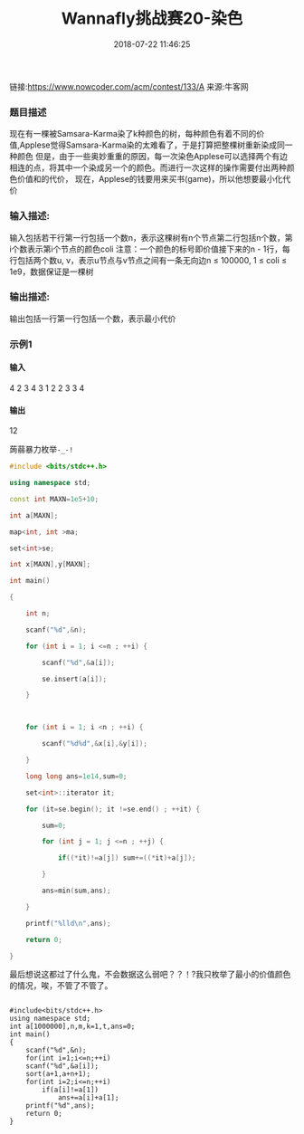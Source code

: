 ﻿---
title: Wannafly挑战赛20-染色
date: 2018-07-22 11:46:25
tags:
- ACM
- Nowcoder
- C++
- C
categories:
- ACM
password:
abstract:
message:
description:
top:
---
链接:https://www.nowcoder.com/acm/contest/133/A
来源:牛客网

### 题目描述

现在有一棵被Samsara-Karma染了k种颜色的树，每种颜色有着不同的价值,Applese觉得Samsara-Karma染的太难看了，于是打算把整棵树重新染成同一种颜色       但是，由于一些奥妙重重的原因，每一次染色Applese可以选择两个有边相连的点，将其中一个染成另一个的颜色。而进行一次这样的操作需要付出两种颜色价值和的代价，
现在，Applese的钱要用来买书(game)，所以他想要最小化代价    
### 输入描述:
输入包括若干行第一行包括一个数n，表示这棵树有n个节点第二行包括n个数，第i个数表示第i个节点的颜色coli
注意：一个颜色的标号即价值接下来的n - 1行，每行包括两个数u, v，表示u节点与v节点之间有一条无向边n ≤ 100000, 1 ≤ coli ≤ 1e9，数据保证是一棵树
### 输出描述:
输出包括一行第一行包括一个数，表示最小代价


### 示例1



#### 输入


4
2 3 4 3
1 2
2 3
3 4



#### 输出


12


蒟蒻暴力枚举`-_-!`
```c++
#include <bits/stdc++.h>

using namespace std;

const int MAXN=1e5+10;

int a[MAXN];

map<int, int >ma;

set<int>se;

int x[MAXN],y[MAXN];

int main()

{

    int n;

    scanf("%d",&n);

    for (int i = 1; i <=n ; ++i) {

        scanf("%d",&a[i]);

        se.insert(a[i]);

    }



    for (int i = 1; i <n ; ++i) {

        scanf("%d%d",&x[i],&y[i]);

    }

    long long ans=1e14,sum=0;

    set<int>::iterator it;

    for (it=se.begin(); it !=se.end() ; ++it) {

        sum=0;

        for (int j = 1; j <=n ; ++j) {

            if((*it)!=a[j]) sum+=((*it)+a[j]);

        }

        ans=min(sum,ans);

    }

    printf("%lld\n",ans);

    return 0;

}
```
最后想说这都过了什么鬼，不会数据这么弱吧？？！?我只枚举了最小的价值颜色的情况，唉，不管了不管了。
```

#include<bits/stdc++.h>
using namespace std;
int a[1000000],n,m,k=1,t,ans=0;
int main()
{
    scanf("%d",&n);
    for(int i=1;i<=n;++i)
    scanf("%d",&a[i]);
    sort(a+1,a+n+1);
    for(int i=2;i<=n;++i)
        if(a[i]!=a[1])
            ans+=a[i]+a[1];
    printf("%d",ans);
    return 0;
}


```